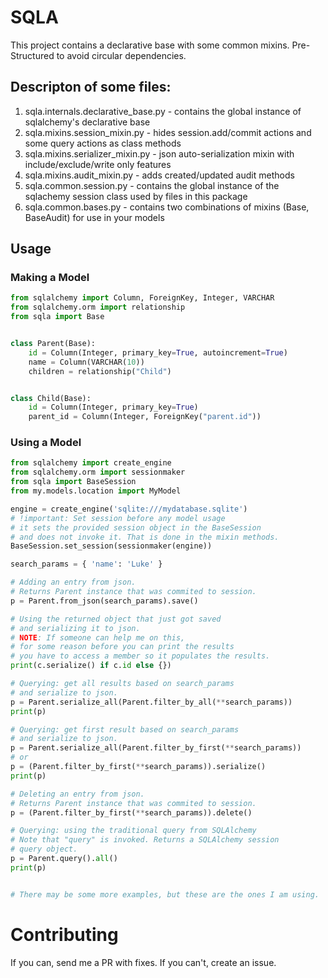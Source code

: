 # SQLA

This project contains a declarative base with some common mixins. Pre-Structured to avoid circular dependencies.

## Descripton of some files:

1. sqla.internals.declarative_base.py - contains the global instance of sqlalchemy's declarative base
2. sqla.mixins.session_mixin.py - hides session.add/commit actions and some query actions as class methods
3. sqla.mixins.serializer_mixin.py - json auto-serialization mixin with include/exclude/write only features
4. sqla.mixins.audit_mixin.py - adds created/updated audit methods
5. sqla.common.session.py - contains the global instance of the sqlachemy session class used by files in this package
6. sqla.common.bases.py - contains two combinations of mixins (Base, BaseAudit) for use in your models

## Usage

### Making a Model

```python
from sqlalchemy import Column, ForeignKey, Integer, VARCHAR
from sqlalchemy.orm import relationship
from sqla import Base


class Parent(Base):
    id = Column(Integer, primary_key=True, autoincrement=True)
    name = Column(VARCHAR(10))
    children = relationship("Child")


class Child(Base):
    id = Column(Integer, primary_key=True)
    parent_id = Column(Integer, ForeignKey("parent.id"))

```

### Using a Model

```python
from sqlalchemy import create_engine
from sqlalchemy.orm import sessionmaker
from sqla import BaseSession
from my.models.location import MyModel

engine = create_engine('sqlite:///mydatabase.sqlite')
# !important: Set session before any model usage
# it sets the provided session object in the BaseSession
# and does not invoke it. That is done in the mixin methods.
BaseSession.set_session(sessionmaker(engine))

search_params = { 'name': 'Luke' }

# Adding an entry from json.
# Returns Parent instance that was commited to session.
p = Parent.from_json(search_params).save()

# Using the returned object that just got saved
# and serializing it to json.
# NOTE: If someone can help me on this,
# for some reason before you can print the results
# you have to access a member so it populates the results.
print(c.serialize() if c.id else {})

# Querying: get all results based on search_params
# and serialize to json.
p = Parent.serialize_all(Parent.filter_by_all(**search_params))
print(p)

# Querying: get first result based on search_params
# and serialize to json.
p = Parent.serialize_all(Parent.filter_by_first(**search_params))
# or
p = (Parent.filter_by_first(**search_params)).serialize()
print(p)

# Deleting an entry from json.
# Returns Parent instance that was commited to session.
p = (Parent.filter_by_first(**search_params)).delete()

# Querying: using the traditional query from SQLAlchemy
# Note that "query" is invoked. Returns a SQLAlchemy session
# query object.
p = Parent.query().all()
print(p)


# There may be some more examples, but these are the ones I am using.
```

# Contributing

If you can, send me a PR with fixes.
If you can't, create an issue.
